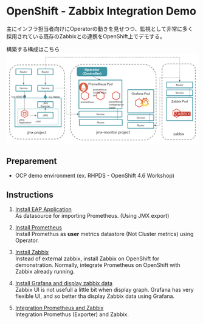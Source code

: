 # OpenShift - Zabbix Integration Demo
主にインフラ担当者向けにOperatorの動きを見せつつ、監視として非常に多く採用されている既存のZabbixとの連携をOpenShift上でデモする。

構築する構成はこちら  
![ocp-zabbix_overview](images/ocp-zabbix_demo_overview.png)

## Preparement
- OCP demo environment (ex. RHPDS - OpenShift 4.6 Workshop)

## Instructions

1. [Install EAP Application](InstallEAP.md)   
As datasource for importing Prometheus. (Using JMX export)

2. [Install Prometheus](InstallPrometheus.md)  
Install Promethus as **user** metrics datastore (Not Cluster metrics) using Operator.  

3. [Install Zabbix](InstallZabbix.md)  
Instead of external zabbix, install Zabbix on OpenShift for demonstration. Normally, integrate Prometheus on OpenShift with Zabbix already running.

4. [Install Grafana and display zabbix data](InstallGrafana.md)  
Zabbix UI is not usefull a little bit when display graph. Grafana has very flexible UI, and so better tha display Zabbix data using Grafana.  

5. [Integration Prometheus and Zabbix](IntegrationZabbix.md)  
Integration Promethus (Exporter) and Zabbix.








